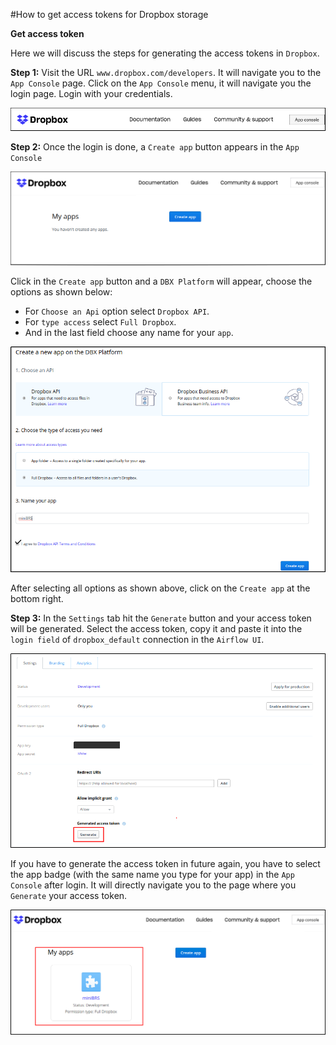 #How to get access tokens for Dropbox storage

**Get access token**

Here we will discuss the steps for generating the access tokens in `Dropbox`.

**Step 1:** Visit the URL  `www.dropbox.com/developers`. It will navigate you to the 
`App Console` page. 
 Click on the `App Console` menu, it will navigate you the login page. Login with your credentials.
 
  ![](img/Dropbox1.png)

**Step 2:** Once the login is done, a `Create app` button appears in the `App Console`

  ![](img/Dropbox2.png)
  
  Click in the `Create app` button and a `DBX Platform` will appear, choose the options as shown below:
  
   * For `Choose an Api` option select `Dropbox API`. 
   * For `type access` select `Full Dropbox`.
   * And in the last field choose any name for your `app`.
  
  ![](img/Dropbox3.png)
   
  After selecting all options as shown above, click on the `Create app` at the bottom right. 
  
**Step 3:**
  In the `Settings` tab  hit the `Generate` button and your access token will be generated. Select the access token, copy it and paste
  it into the `login field` of `dropbox_default` connection in the `Airflow UI`.
  
  ![](img/Dropbox4.png)
  
  
  
If you have to generate the access token in future again, you have to select the app badge (with the same name you type for your app)
in the `App Console` after login. It will directly navigate you to the page where you `Generate` your access token.

   ![](img/Dropbox5.png)